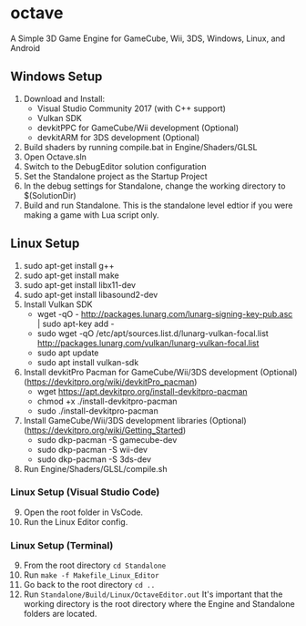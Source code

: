 # octave
A Simple 3D Game Engine for GameCube, Wii, 3DS, Windows, Linux, and Android

## Windows Setup
1. Download and Install:
	- Visual Studio Community 2017 (with C++ support)
	- Vulkan SDK
    - devkitPPC for GameCube/Wii development (Optional)
    - devkitARM for 3DS development (Optional)
2. Build shaders by running compile.bat in Engine/Shaders/GLSL
3. Open Octave.sln
4. Switch to the DebugEditor solution configuration
5. Set the Standalone project as the Startup Project
6. In the debug settings for Standalone, change the working directory to $(SolutionDir)
7. Build and run Standalone. This is the standalone level edtior if you were making a game with Lua script only.

## Linux Setup
1. sudo apt-get install g++
2. sudo apt-get install make
3. sudo apt-get install libx11-dev
4. sudo apt-get install libasound2-dev
5. Install Vulkan SDK
    - wget -qO - http://packages.lunarg.com/lunarg-signing-key-pub.asc | sudo apt-key add -
    - sudo wget -qO /etc/apt/sources.list.d/lunarg-vulkan-focal.list http://packages.lunarg.com/vulkan/lunarg-vulkan-focal.list
    - sudo apt update
    - sudo apt install vulkan-sdk
6. Install devkitPro Pacman for GameCube/Wii/3DS development (Optional) (https://devkitpro.org/wiki/devkitPro_pacman)
    - wget https://apt.devkitpro.org/install-devkitpro-pacman
    - chmod +x ./install-devkitpro-pacman
    - sudo ./install-devkitpro-pacman
7. Install GameCube/Wii/3DS development libraries (Optional) (https://devkitpro.org/wiki/Getting_Started)
    - sudo dkp-pacman -S gamecube-dev
    - sudo dkp-pacman -S wii-dev
    - sudo dkp-pacman -S 3ds-dev
8. Run Engine/Shaders/GLSL/compile.sh

### Linux Setup (Visual Studio Code)
9. Open the root folder in VsCode.
10. Run the Linux Editor config.

### Linux Setup (Terminal)
9. From the root directory `cd Standalone` 
10. Run `make -f Makefile_Linux_Editor`
11. Go back to the root directory `cd ..`
12. Run `Standalone/Build/Linux/OctaveEditor.out` It's important that the working directory is the root directory where the Engine and Standalone folders are located.
